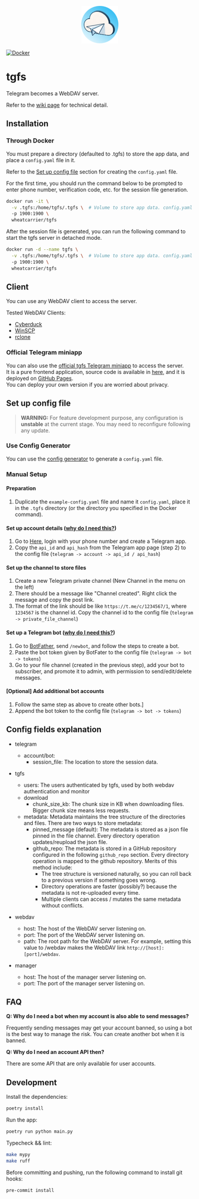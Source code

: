 <p align="center">
  <img src="https://raw.githubusercontent.com/TheodoreKrypton/tgfs/master/tgfs.png" alt="logo" width="100"/>
</p>

[![Docker](https://img.shields.io/badge/docker-%230db7ed.svg?style=for-the-badge&logo=docker&logoColor=white)](https://hub.docker.com/r/wheatcarrier/tgfs)

# tgfs

Telegram becomes a WebDAV server.

Refer to the [wiki page](https://github.com/TheodoreKrypton/tgfs/wiki/TGFS-Wiki) for technical detail.

## Installation

### Through Docker

You must prepare a directory (defaulted to .tgfs) to store the app data, and place a `config.yaml` file in it.

Refer to the [Set up config file](#set-up-config-file) section for creating the `config.yaml` file.

For the first time, you should run the command below to be prompted to enter phone number, verification code, etc. for the session file generation.
```bash
docker run -it \
  -v .tgfs:/home/tgfs/.tgfs \  # Volume to store app data. config.yaml is in this directory.
  -p 1900:1900 \
  wheatcarrier/tgfs
```

After the session file is generated, you can run the following command to start the tgfs server in detached mode.
```bash
docker run -d --name tgfs \
  -v .tgfs:/home/tgfs/.tgfs \  # Volume to store app data. config.yaml is in this directory.
  -p 1900:1900 \
  wheatcarrier/tgfs
```

## Client

You can use any WebDAV client to access the server.

Tested WebDAV Clients:
- [Cyberduck](https://cyberduck.io/)
- [WinSCP](https://winscp.net/eng/index.php)
- [rclone](https://rclone.org/)

### Official Telegram miniapp

You can also use the [official tgfs Telegram miniapp](https://t.me/tgfsprdbot/manager) to access the server.<br>
It is a pure frontend application, source code is available in [here](https://github.com/TheodoreKrypton/tgfs/tree/master/tgfs-gh-pages/app/telegram-mini-app), and it is deployed on [GitHub Pages](https://theodorekrypton.github.io/tgfs/telegram-mini-app).<br>
You can deploy your own version if you are worried about privacy.

## Set up config file

> **WARNING:** For feature development purpose, any configuration is **unstable** at the current stage. You may need to reconfigure following any update.

### Use Config Generator

You can use the [config generator](https://theodorekrypton.github.io/tgfs/config-generator/) to generate a `config.yaml` file.

### Manual Setup
#### Preparation

1. Duplicate the `example-config.yaml` file and name it `config.yaml`, place it in the `.tgfs` directory (or the directory you specified in the Docker command).

#### Set up account details ([why do I need this?](#FAQ))

1. Go to [Here](https://my.telegram.org/apps), login with your phone number and create a Telegram app.
2. Copy the `api_id` and `api_hash` from the Telegram app page (step 2) to the config file (`telegram -> account -> api_id / api_hash`)

#### Set up the channel to store files

1. Create a new Telegram private channel (New Channel in the menu on the left)
2. There should be a message like "Channel created". Right click the message and copy the post link.
3. The format of the link should be like `https://t.me/c/1234567/1`, where `1234567` is the channel id. Copy the channel id to the config file (`telegram -> private_file_channel`)

#### Set up a Telegram bot ([why do I need this?](#FAQ))

1. Go to [BotFather](https://telegram.me/BotFather), send `/newbot`, and follow the steps to create a bot.
2. Paste the bot token given by BotFater to the config file (`telegram -> bot -> tokens`)
3. Go to your file channel (created in the previous step), add your bot to subscriber, and promote it to admin, with permission to send/edit/delete messages.

#### [Optional] Add additional bot accounts

1. Follow the same step as above to create other bots.]
2. Append the bot token to the config file (`telegram -> bot -> tokens`)


## Config fields explanation

- telegram
  - account/bot:
    - session_file: The location to store the session data.

- tgfs
  - users: The users authenticated by tgfs, used by both webdav authentication and monitor
  - download
    - chunk_size_kb: The chunk size in KB when downloading files. Bigger chunk size means less requests.
  - metadata: Metadata maintains the tree structure of the directories and files. There are two ways to store metadata:
    - pinned_message (default): The metadata is stored as a json file pinned in the file channel. Every directory operation updates/reupload the json file.
    - github_repo: The metadata is stored in a GitHub repository configured in the following `github_repo` section. Every directory operation is mapped to the github repository. Merits of this method include:
      - The tree structure is versioned naturally, so you can roll back to a previous version if something goes wrong.
      - Directory operations are faster (possibly?) because the metadata is not re-uploaded every time.
      - Multiple clients can access / mutates the same metadata without conflicts.

- webdav
  - host: The host of the WebDAV server listening on.
  - port: The port of the WebDAV server listening on.
  - path: The root path for the WebDAV server. For example, setting this value to /webdav makes the WebDAV link `http://[host]:[port]/webdav`.

- manager
  - host: The host of the manager server listening on.
  - port: The port of the manager server listening on.


## FAQ

**Q: Why do I need a bot when my account is also able to send messages?**

Frequently sending messages may get your account banned, so using a bot is the best way to manage the risk. You can create another bot when it is banned.

**Q: Why do I need an account API then?**

There are some API that are only available for user accounts.

## Development

Install the dependencies:
```bash
poetry install
```

Run the app:
```bash
poetry run python main.py
```

Typecheck && lint:
```bash
make mypy
make ruff
```

Before committing and pushing, run the following command to install git hooks:
```bash
pre-commit install
```
